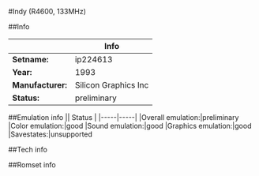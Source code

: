 #Indy (R4600, 133MHz)

##Info

||Info|
|-----|-----|
|**Setname:**|ip224613
|**Year:**|1993
|**Manufacturer:**|Silicon Graphics Inc
|**Status:**|preliminary

##Emulation info
|| Status |
|-----|-----|
|Overall emulation:|preliminary
|Color emulation:|good
|Sound emulation:|good
|Graphics emulation:|good
|Savestates:|unsupported

##Tech info

##Romset info

<!--- START OF EDITED COMMENT DO NOT TOUCH TEXT ABOVE-->
